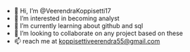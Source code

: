 - 👋 Hi, I’m @VeerendraKoppisetti17
- 👀 I’m interested in becoming analyst
- 🌱 I’m currently learning about github and sql
- 💞️ I’m looking to collaborate on any project based on these
- 📫 reach me at koppisettiveerendra55@gmail.com 

<!---
VeerendraKoppisetti17/VeerendraKoppisetti17 is a ✨ special ✨ repository because its `README.md` (this file) appears on your GitHub profile.
You can click the Preview link to take a look at your changes.
--->
